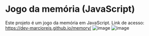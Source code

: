# Jogo da memória (JavaScript)
Este projeto é um jogo da memória em JavaScript.<bv>
Link de acesso: https://dev-marcioreis.github.io/memory/
![image](https://user-images.githubusercontent.com/122680054/227795501-726a7976-95ce-4942-b162-6e537c7a0c92.png)
![image](https://user-images.githubusercontent.com/122680054/227795517-0ae45def-9cbf-4940-8472-aae9b224c517.png)



